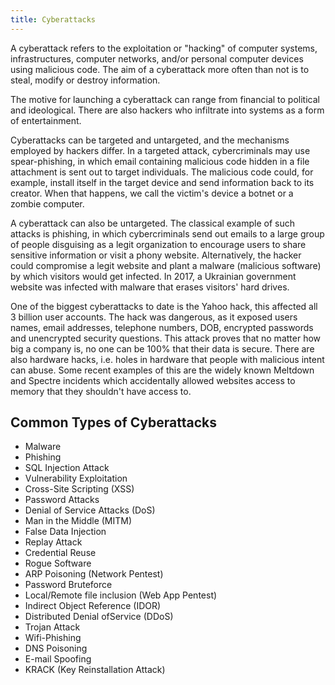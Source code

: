 ```yaml
---
title: Cyberattacks
---
```

A cyberattack refers to the exploitation or "hacking" of computer systems, infrastructures, computer networks, and/or personal computer devices using malicious code. 
The aim of a cyberattack more often than not is to steal, modify or destroy information. 

The motive for launching a cyberattack can range from financial to political and ideological.
There are also hackers who infiltrate into systems as a form of entertainment.

Cyberattacks can be targeted and untargeted, and the mechanisms employed by hackers differ.
In a targeted attack, cybercriminals may use spear-phishing, in which email containing malicious code hidden in a file attachment is sent out to target individuals.
The malicious code could, for example, install itself in the target device and send information back to its creator.
When that happens, we call the victim's device a botnet or a zombie computer.

A cyberattack can also be untargeted. The classical example of such attacks is phishing,
in which cybercriminals send out emails to a large group of people disguising as a legit organization to encourage users to share sensitive information or visit a phony website.
Alternatively, the hacker could compromise a legit website and plant a malware (malicious software) by which visitors would get infected.
In 2017, a Ukrainian government website was infected with malware that erases visitors' hard drives.

One of the biggest cyberattacks to date is the Yahoo hack, this affected all 3 billion user accounts. The hack was dangerous, as it exposed users names,
email addresses, telephone numbers, DOB, encrypted passwords and unencrypted security questions. This attack proves that no matter how big a company is,
no one can be 100% that their data is secure. There are also hardware hacks, i.e. holes in hardware that people with malicious intent can abuse. Some recent examples of this are the widely known Meltdown and Spectre incidents which accidentally allowed websites access to memory that they shouldn't have access to. 

## Common Types of Cyberattacks
* Malware  
* Phishing  
* SQL Injection Attack  
* Vulnerability Exploitation  
* Cross-Site Scripting (XSS)  
* Password Attacks  
* Denial of Service Attacks (DoS)  
* Man in the Middle (MITM)
* False Data Injection
* Replay Attack
* Credential Reuse  
* Rogue Software
* ARP Poisoning (Network Pentest)
* Password Bruteforce 
* Local/Remote file inclusion (Web App Pentest)
* Indirect Object Reference (IDOR) 
* Distributed Denial ofService (DDoS)
* Trojan Attack
* Wifi-Phishing
* DNS Poisoning
* E-mail Spoofing
* KRACK (Key Reinstallation Attack)

